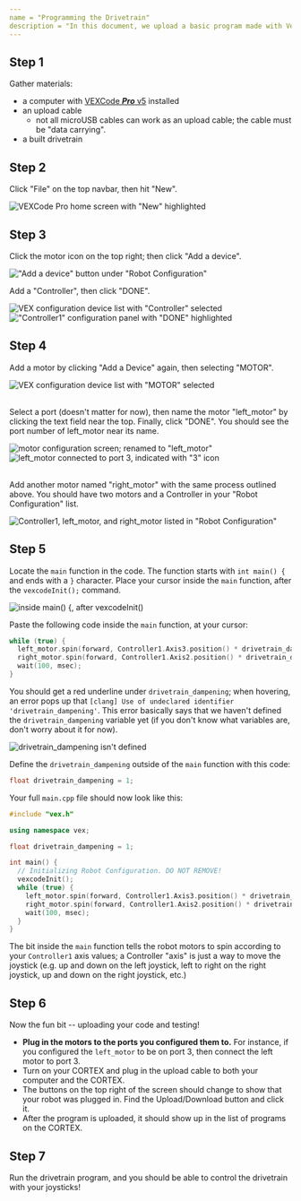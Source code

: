 ```yaml
---
name = "Program­ming the Drivetrain"
description = "In this document, we upload a basic program made with VexCode Pro V5 to a pre-built drivetrain to make the robot move with driver control! If you haven't built the drivetrain already, refer to 'Building a Drivetrain'."
---
```


## Step 1

Gather materials:

- a computer with [VEXCode **_Pro_** v5](https://www.vexrobotics.com/vexcode/install/v5) installed
- an upload cable
  - not all microUSB cables can work as an upload cable; the cable must be "data carrying".
- a built drivetrain

## Step 2

Click "File" on the top navbar, then hit "New".

![VEXCode Pro home screen with "New" highlighted](./2-2-1.png)

## Step 3

Click the motor icon on the top right; then click "Add a device".

!["Add a device" button under "Robot Configuration"](./2-3-1.png)

Add a "Controller", then click "DONE".

![VEX configuration device list with "Controller" selected](./2-3-2.png)
!["Controller1" configuration panel with "DONE" highlighted](./2-3-3.png)

## Step 4

Add a motor by clicking "Add a Device" again, then selecting "MOTOR".

![VEX configuration device list with "MOTOR" selected](./2-4-1.png)

\
Select a port (doesn't matter for now), then name the motor "left_motor" by clicking the text field near the top. Finally, click "DONE". You should see the port number of left_motor near its name.

![motor configuration screen; renamed to "left_motor"](./2-4-2.png)
![left_motor connected to port 3, indicated with "3" icon](./2-4-3.png)

\
Add another motor named "right_motor" with the same process outlined above. You should have two motors and a Controller in your "Robot Configuration" list.

![Controller1, left_motor, and right_motor listed in "Robot Configuration"](./2-4-4.png)

## Step 5

Locate the `main` function in the code. The function starts with `int main() {` and ends with a `}` character. Place your cursor inside the `main` function, after the `vexcodeInit();` command.

![inside main() {, after vexcodeInit()](./2-5-1.png)

Paste the following code inside the `main` function, at your cursor:

```cpp
while (true) {
  left_motor.spin(forward, Controller1.Axis3.position() * drivetrain_dampening, percent); //spin drivetrain
  right_motor.spin(forward, Controller1.Axis2.position() * drivetrain_dampening, percent);
  wait(100, msec);
}
```

You should get a red underline under `drivetrain_dampening`; when hovering, an error pops up that `[clang] Use of undeclared identifier 'drivetrain_dampening'`. This error basically says that we haven't defined the `drivetrain_dampening` variable yet (if you don't know what variables are, don't worry about it for now).

![drivetrain_dampening isn't defined](./2-5-2.png)

Define the `drivetrain_dampening` outside of the `main` function with this code:

```cpp
float drivetrain_dampening = 1;
```

Your full `main.cpp` file should now look like this:

```cpp
#include "vex.h"

using namespace vex;

float drivetrain_dampening = 1;

int main() {
  // Initializing Robot Configuration. DO NOT REMOVE!
  vexcodeInit();
  while (true) {
    left_motor.spin(forward, Controller1.Axis3.position() * drivetrain_dampening, percent); //spin drivetrain
    right_motor.spin(forward, Controller1.Axis2.position() * drivetrain_dampening, percent);
    wait(100, msec);
  }
}
```

The bit inside the `main` function tells the robot motors to spin according to your `Controller1` axis values; a Controller "axis" is just a way to move the joystick (e.g. up and down on the left joystick, left to right on the right joystick, up and down on the right joystick, etc.)

## Step 6

Now the fun bit -- uploading your code and testing!

- **Plug in the motors to the ports you configured them to.** For instance, if you configured the `left_motor` to be on port 3, then connect the left motor to port 3.
- Turn on your CORTEX and plug in the upload cable to both your computer and the CORTEX.
- The buttons on the top right of the screen should change to show that your robot was plugged in. Find the Upload/Download button and click it.
- After the program is uploaded, it should show up in the list of programs on the CORTEX.

## Step 7

Run the drivetrain program, and you should be able to control the drivetrain with your joysticks!
